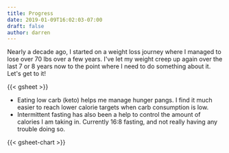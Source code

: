 ```yaml
---
title: Progress
date: 2019-01-09T16:02:03-07:00
draft: false
author: darren
---
```

Nearly a decade ago, I started on a weight loss journey where I managed to lose over 70 lbs over a few years. I've let my weight creep up again over the last 7 or 8 years now to the point where I need to do something about it.  Let's get to it!
<!--more-->

{{< gsheet >}}

* Eating low carb (keto) helps me manage hunger pangs.  I find it much easier to reach lower calorie targets when carb consumption is low.
* Intermittent fasting has also been a help to control the amount of calories I am taking in.  Currently 16:8 fasting, and not really having any trouble doing so.

{{< gsheet-chart >}}
